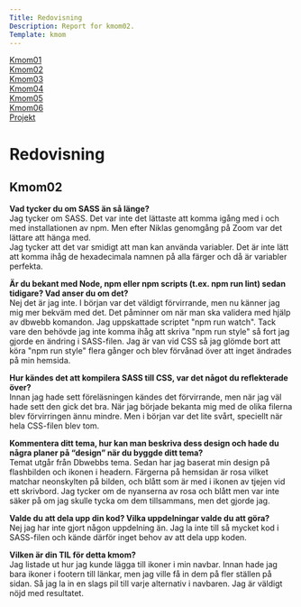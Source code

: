```yaml
---
Title: Redovisning
Description: Report for kmom02.
Template: kmom
---
```


<div class="menu">
<a href="kmom01">Kmom01</a><br>
<a href="kmom02">Kmom02</a><br>
<a href="kmom03">Kmom03</a><br>
<a href="kmom04">Kmom04</a><br>
<a href="kmom05">Kmom05</a><br>
<a href="kmom06">Kmom06</a><br>
<a href="kmom10">Projekt</a><br>
</div>


<div class="answers">
<h1 class="rubrik">Redovisning </h1>

<h2>Kmom02</h2>

<p><strong>Vad tycker du om SASS än så länge?</strong><br>
Jag tycker om SASS. Det var inte det lättaste att komma igång med i och med installationen
av npm. Men efter Niklas genomgång på Zoom var det lättare att hänga med.<br>
Jag tycker att det var smidigt att man kan använda variabler. Det är inte lätt att
komma ihåg de hexadecimala namnen på alla färger och då är variabler perfekta.<p/>

<p><strong>Är du bekant med Node, npm eller npm scripts (t.ex. npm run lint) sedan tidigare? Vad anser du om det?</strong><br>
Nej det är jag inte. I början var det väldigt förvirrande, men nu känner jag mig
mer bekväm med det. Det påminner om när man ska validera med hjälp av dbwebb komandon.
Jag uppskattade scriptet "npm run watch". Tack vare den behövde jag inte komma ihåg
att skriva "npm run style" så fort jag gjorde en ändring i SASS-filen. Jag är van
vid CSS så jag glömde bort att köra "npm run style" flera gånger och blev förvånad
över att inget ändrades på min hemsida.<p/>

<p><strong>Hur kändes det att kompilera SASS till CSS, var det något du reflekterade över?</strong><br>
Innan jag hade sett föreläsningen kändes det förvirrande, men när jag väl hade sett
den gick det bra. När jag började bekanta mig med de olika filerna blev förvirringen
ännu mindre. Men i början var det lite svårt, speciellt när hela CSS-filen blev tom.<p/>

<p><strong>Kommentera ditt tema, hur kan man beskriva dess design och hade du några planer
på “design” när du byggde ditt tema?</strong><br>
Temat utgår från Dbwebbs tema. Sedan har jag baserat min design på flashbilden och
ikonen i headern. Färgerna på hemsidan är rosa vilket matchar neonskylten på bilden,
och blått som är med i ikonen av tjejen vid ett skrivbord. Jag tycker om de nyanserna
av rosa och blått men var inte säker på om jag skulle tycka om dem tillsammans,
men det gjorde jag.<p/>

<p><strong>Valde du att dela upp din kod? Vilka uppdelningar valde du att göra?</strong><br>
Nej jag har inte gjort någon uppdelning än. Jag la inte till så mycket kod i
SASS-filen och kände därför inget behov av att dela upp koden.<p/>

<p><strong>Vilken är din TIL för detta kmom?</strong><br>
Jag listade ut hur jag kunde lägga till ikoner i min navbar. Innan hade jag bara
ikoner i footern till länkar, men jag ville få in dem på fler ställen på sidan.
Så jag la in en slags pil till varje alternativ i navbaren. Jag är väldigt nöjd
med resultatet.</p>
</div>
